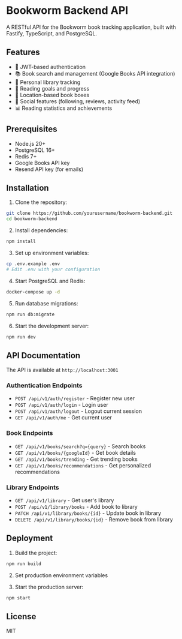 # Bookworm Backend API

A RESTful API for the Bookworm book tracking application, built with Fastify, TypeScript, and PostgreSQL.

## Features

- 🔐 JWT-based authentication
- 📚 Book search and management (Google Books API integration)
- 📖 Personal library tracking
- 🎯 Reading goals and progress
- 📍 Location-based book boxes
- 👥 Social features (following, reviews, activity feed)
- 📊 Reading statistics and achievements

## Prerequisites

- Node.js 20+
- PostgreSQL 16+
- Redis 7+
- Google Books API key
- Resend API key (for emails)

## Installation

1. Clone the repository:

```bash
git clone https://github.com/yourusername/bookworm-backend.git
cd bookworm-backend
```

2. Install dependencies:

```bash
npm install
```

3. Set up environment variables:

```bash
cp .env.example .env
# Edit .env with your configuration
```

4. Start PostgreSQL and Redis:

```bash
docker-compose up -d
```

5. Run database migrations:

```bash
npm run db:migrate
```

6. Start the development server:

```bash
npm run dev
```

## API Documentation

The API is available at `http://localhost:3001`

### Authentication Endpoints

- `POST /api/v1/auth/register` - Register new user
- `POST /api/v1/auth/login` - Login user
- `POST /api/v1/auth/logout` - Logout current session
- `GET /api/v1/auth/me` - Get current user

### Book Endpoints

- `GET /api/v1/books/search?q={query}` - Search books
- `GET /api/v1/books/{googleId}` - Get book details
- `GET /api/v1/books/trending` - Get trending books
- `GET /api/v1/books/recommendations` - Get personalized recommendations

### Library Endpoints

- `GET /api/v1/library` - Get user's library
- `POST /api/v1/library/books` - Add book to library
- `PATCH /api/v1/library/books/{id}` - Update book in library
- `DELETE /api/v1/library/books/{id}` - Remove book from library

## Deployment

1. Build the project:

```bash
npm run build
```

2. Set production environment variables

3. Start the production server:

```bash
npm start
```

## License

MIT

